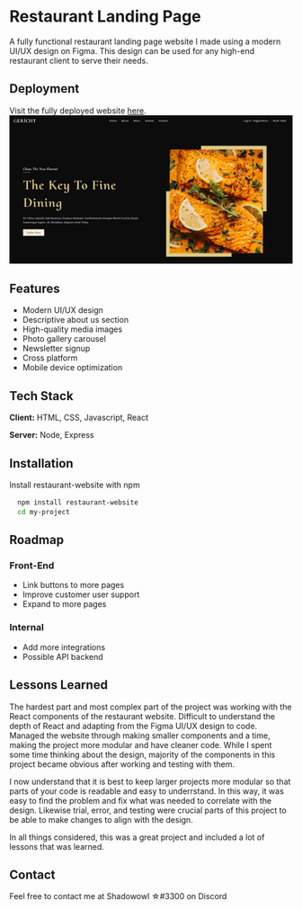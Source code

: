 
# Restaurant Landing Page

A fully functional restaurant landing page website I made using a modern UI/UX design on Figma.
This design can be used for any high-end restaurant client to serve their needs.


## Deployment
Visit the fully deployed website [here](https://shadowowl888.github.io/restaurant-website).
<img src='restaurant-landing.png' alt='restaurant-landing'>
## Features

- Modern UI/UX design
- Descriptive about us section
- High-quality media images
- Photo gallery carousel
- Newsletter signup
- Cross platform
- Mobile device optimization


## Tech Stack

**Client:** HTML, CSS, Javascript, React

**Server:** Node, Express


## Installation

Install restaurant-website with npm

```bash
  npm install restaurant-website
  cd my-project
```
    
## Roadmap
### Front-End
- Link buttons to more pages
- Improve customer user support
- Expand to more pages

### Internal
- Add more integrations
- Possible API backend
## Lessons Learned

The hardest part and most complex part of the project was working with the React components of the restaurant website. Difficult to understand the depth of React and adapting from the Figma UI/UX design to code. Managed the website through making smaller components and a time, making the project more modular and have cleaner code. While I spent some time thinking about the design, majority of the components in this project became obvious after working and testing with them.

I now understand that it is best to keep larger projects more modular so that parts of your code is readable and easy to underrstand. In this way, it was easy to find the problem and fix what was needed to correlate with the design. Likewise trial, error, and testing were crucial parts of this project to be able to make changes to align with the design.

In all things considered, this was a great project and included a lot of lessons that was learned.
## Contact
Feel free to contact me at Shadowowl ☆#3300 on Discord